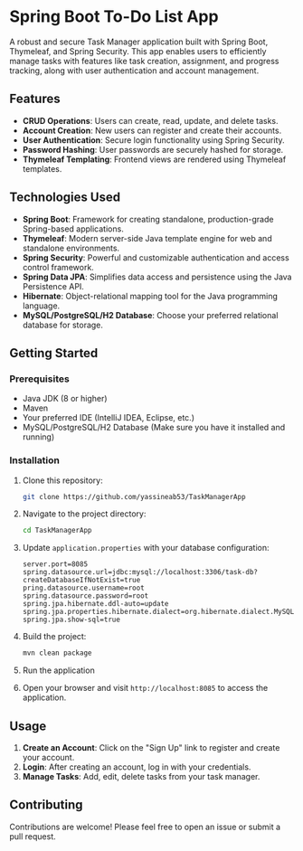 # Spring Boot To-Do List App

A robust and secure Task Manager application built with Spring Boot, Thymeleaf, and Spring Security. This app enables users to efficiently manage tasks with features like task creation, assignment, and progress tracking, along with user authentication and account management.


## Features

- **CRUD Operations**: Users can create, read, update, and delete tasks.
- **Account Creation**: New users can register and create their accounts.
- **User Authentication**: Secure login functionality using Spring Security.
- **Password Hashing**: User passwords are securely hashed for storage.
- **Thymeleaf Templating**: Frontend views are rendered using Thymeleaf templates.

## Technologies Used

- **Spring Boot**: Framework for creating standalone, production-grade Spring-based applications.
- **Thymeleaf**: Modern server-side Java template engine for web and standalone environments.
- **Spring Security**: Powerful and customizable authentication and access control framework.
- **Spring Data JPA**: Simplifies data access and persistence using the Java Persistence API.
- **Hibernate**: Object-relational mapping tool for the Java programming language.
- **MySQL/PostgreSQL/H2 Database**: Choose your preferred relational database for storage.

## Getting Started

### Prerequisites

- Java JDK (8 or higher)
- Maven
- Your preferred IDE (IntelliJ IDEA, Eclipse, etc.)
- MySQL/PostgreSQL/H2 Database (Make sure you have it installed and running)

### Installation

1. Clone this repository:

   ```bash
   git clone https://github.com/yassineab53/TaskManagerApp
   ```

2. Navigate to the project directory:

   ```bash
   cd TaskManagerApp
   ```

3. Update `application.properties` with your database configuration:

   ```properties
   server.port=8085
   spring.datasource.url=jdbc:mysql://localhost:3306/task-db?createDatabaseIfNotExist=true
   pring.datasource.username=root
   spring.datasource.password=root
   spring.jpa.hibernate.ddl-auto=update
   spring.jpa.properties.hibernate.dialect=org.hibernate.dialect.MySQLDialect
   spring.jpa.show-sql=true
   ```

4. Build the project:

   ```bash
   mvn clean package
   ```

5. Run the application

6. Open your browser and visit `http://localhost:8085` to access the application.

## Usage

1. **Create an Account**: Click on the "Sign Up" link to register and create your account.
2. **Login**: After creating an account, log in with your credentials.
3. **Manage Tasks**: Add, edit, delete tasks from your task manager.

## Contributing

Contributions are welcome! Please feel free to open an issue or submit a pull request.

